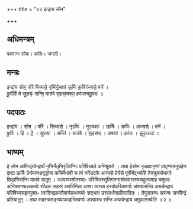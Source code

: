 +++
title = "०२ इन्द्राय सोम"

+++
## अधिमन्त्रम्
पवमानः सोमः। कविः। जगती।

## मन्त्रः
इन्द्रा॑य सोम॒ परि॑ षिच्यसे॒ नृभि॑र्नृ॒चक्षा॑ ऊ॒र्मिः क॒विर॑ज्यसे॒ वने॑ ।  
पू॒र्वीर्हि ते॑ स्रु॒तयः॒ सन्ति॒ यात॑वे स॒हस्र॒मश्वा॒ हर॑यश्चमू॒षदः॑ ॥

## पदपाठः
इन्द्रा॑य । सो॒म॒ । परि॑ । सि॒च्य॒से॒ । नृऽभिः॑ । नृ॒ऽचक्षाः॑ । ऊ॒र्मिः । क॒विः । अ॒ज्य॒से॒ । वने॑ ।  
पू॒र्वीः । हि । ते॒ । स्रु॒तयः॑ । सन्ति॑ । यात॑वे । स॒हस्र॑म् । अश्वाः॑ । हर॑यः । च॒मू॒ऽसदः॑ ॥

## भाष्यम्
हे सोम त्वमिन्द्रायेन्द्रार्थं नृभिर्नेतृभिरृत्विग्भिः परिषिच्यते अभिषूयसे । तथा हेसोम नृचक्षाःनृणां यष्टृणामनुग्रहेण द्रष्टा ऊर्मिः प्रेर्यमाणःप्रवृद्धोवा कविर्मेधावी च त्वं वनेउदके अज्यसे प्रेर्यसे पूर्वीर्बद्भ्योहि तेस्त्रुतयोमार्गाः छिद्राणिसन्ति यातवे यातुम् । अल्पस्यसोमस्या- परिमितस्तुतिगमनासंभवात्तस्यबाहुल्यमाह चमूषदः अभिषवणफलकयोः सीदतः सहस्रं अपरिमिता अश्वा व्याप्ता हरयोहरितवर्णाः अंशवःसन्ति अथचेन्द्राय परिषिच्यसइत्युक्त- त्वादिन्द्रप्राप्तौमार्गसाधनयोः सद्भाव उत्तरार्धेनप्रतिपादितः । तेपुरातन्यः सरण्यः सन्तीन्द्रं प्रतियातुम् । तथा सहस्त्रसङ्ख्याकाहरितवर्णाः अश्वाश्च सन्ति अथचेन्द्राय चमूषदस्तवेति ॥ २ ॥